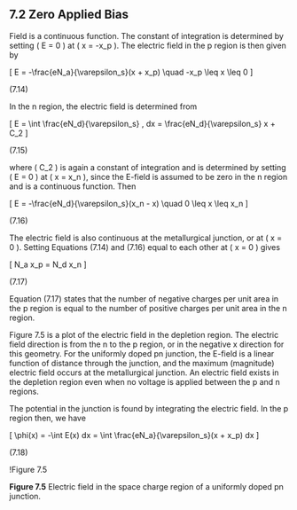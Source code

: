 ## 7.2 Zero Applied Bias

Field is a continuous function. The constant of integration is determined by setting \( E = 0 \) at \( x = -x_p \). The electric field in the p region is then given by

\[
E = -\frac{eN_a}{\varepsilon_s}(x + x_p) \quad -x_p \leq x \leq 0
\]

(7.14)

In the n region, the electric field is determined from

\[
E = \int \frac{eN_d}{\varepsilon_s} \, dx = \frac{eN_d}{\varepsilon_s} x + C_2
\]

(7.15)

where \( C_2 \) is again a constant of integration and is determined by setting \( E = 0 \) at \( x = x_n \), since the E-field is assumed to be zero in the n region and is a continuous function. Then

\[
E = -\frac{eN_d}{\varepsilon_s}(x_n - x) \quad 0 \leq x \leq x_n
\]

(7.16)

The electric field is also continuous at the metallurgical junction, or at \( x = 0 \). Setting Equations (7.14) and (7.16) equal to each other at \( x = 0 \) gives

\[
N_a x_p = N_d x_n
\]

(7.17)

Equation (7.17) states that the number of negative charges per unit area in the p region is equal to the number of positive charges per unit area in the n region.

Figure 7.5 is a plot of the electric field in the depletion region. The electric field direction is from the n to the p region, or in the negative x direction for this geometry. For the uniformly doped pn junction, the E-field is a linear function of distance through the junction, and the maximum (magnitude) electric field occurs at the metallurgical junction. An electric field exists in the depletion region even when no voltage is applied between the p and n regions.

The potential in the junction is found by integrating the electric field. In the p region then, we have

\[
\phi(x) = -\int E(x) dx = \int \frac{eN_a}{\varepsilon_s}(x + x_p) dx
\]

(7.18)

!Figure 7.5

**Figure 7.5** Electric field in the space charge region of a uniformly doped pn junction.